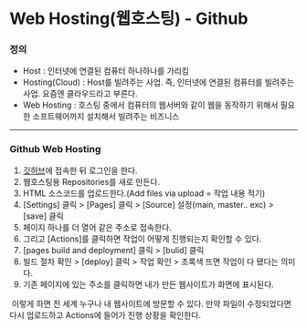# Web Hosting(웹호스팅) - Github



### 정의

- Host : 인터넷에 연결된 컴퓨터 하나하나를 가리킴
- Hosting(Cloud) : Host를 빌려주는 사업. 즉, 인터넷에 연결된 컴퓨터를 빌려주는 사업. 요즘엔 클라우드라고 부른다.
- Web Hosting : 호스팅 중에서 컴퓨터의 웹서버와 같이 웹을 동작하기 위해서 필요한 소프트웨어까지 설치해서 빌려주는 비즈니스



---



### Github Web Hosting

1. [깃허브](https://github.com/)에 접속한 뒤 로그인을 한다.
2. 웹호스팅용 Repositories를 새로 만든다.
3. HTML 소스코드를 업로드한다.(Add files via upload = 작업 내용 적기)
4. [Settings] 클릭 > [Pages] 클릭 > [Source] 설정(main, master.. exc) > [save] 클릭
5. 페이지 하나를 더 열어 같은 주소로 접속한다.
6. 그리고 [Actions]를 클릭하면 작업이 어떻게 진행되는지 확인할 수 있다.
7. [pages build and deployment] 클릭 > [bulid] 클릭
8. 빌드 절차 확인 > [deploy] 클릭 > 작업 확인 > 초록색 뜨면 작업이 다 됐다는 의미다.
9. 기존 페이지에 있는 주소를 클릭하면 내가 만든 웹사이트가 화면에 표시된다.

​	이렇게 하면 전 세계 누구나 내 웹사이트에 방문할 수 있다. 만약 파일이 수정되었다면 다시 업로드하고 Actions에 들어가 진행 상황을 확인한다.

